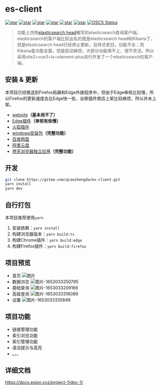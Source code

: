# es-client


[![star](https://up.apps.vip/storeicon/w-bright.svg)](https://a.apps.vip/d.appStore/index.html#/share?id=NdAH5w)
[![star](https://gitee.com/qiaoshengda/es-client/badge/star.svg?theme=white)](https://gitee.com/qiaoshengda/es-client)
[![star](https://img.shields.io/github/stars/q2316367743/es-client?style=social)](https://gitee.com/qiaoshengda/es-client/)
[![star](https://img.shields.io/badge/edge-v2.1.1-%230883d8)](https://microsoftedge.microsoft.com/addons/detail/esclient/aonamamifdfigcflbeokdndfappnmogo)
[![star](https://img.shields.io/badge/firefox-v2.1.1-%23ff3847)](https://addons.mozilla.org/addon/es-client/)
[![star](https://img.shields.io/badge/windows-v1.3.0-%23ff3847)](https://gitee.com/qiaoshengda/es-client)
[![OSCS Status](https://www.oscs1024.com/platform/badge/es-client.svg?size=small)](https://www.murphysec.com/accept?code=9a8096e0fd00acdcdb1901030f42d5d6&type=1&from=2)

> 功能上仿照[elasticsearch head](https://github.com/mobz/elasticsearch-head)编写的elasticsearch查询客户端。
> elasticsearch的客户端比较出名的就是elasticsearch head和Kibana了，但是elasticsearch head已经停止更新，且样式老旧，功能不全；而Kibana虽功能全面，但是启动麻烦，大部分功能用不上，很不灵活，所以采用vite2+vue3+ts+element-plus进行开发了一个elasticsearch的客户端。

## 安装 & 更新

本项目已经推送到Firefox拓展和Edge外接程序中，但由于Edge审核比较慢，所以Firefox的更新速度会比Edge快一些，谷歌插件商店上架比较麻烦，所以并未上架。

- [website](https://project.esion.xyz/es-client/)**（基本用不了）**
- [Edge插件](https://microsoftedge.microsoft.com/addons/detail/esclient/aonamamifdfigcflbeokdndfappnmogo)**（审核有些慢）**
- [火狐插件](https://addons.mozilla.org/addon/es-client/)
- [windows安装包](https://gitee.com/qiaoshengda/es-client/releases/tag/v1.3.0)**（完整功能）**
- [百度网盘](https://pan.baidu.com/s/1sTd8aOWai-n3hxMur11iXA?pwd=3e5t)
- [阿里云盘](https://www.aliyundrive.com/s/wRg2ZS2K6ME)
- [想天浏览器独立应用](https://a.apps.vip/d.appStore/index.html#/share?id=NdAH5w)**（完整功能）**

## 开发

```bash
git clone https://gitee.com/qiaoshengda/es-client.git
yarn install
yarn dev
```

## 自行打包

本项目推荐使用`yarn`

1. 安装依赖：`yarn install`
2. 构建浏览器版本：`yarn build:ts`
3. 构建Chrome插件：`yarn build:edge`
4. 构建Firefox插件：`yarn build:firefox`

## 项目预览

- 首页
![图片](https://static.esion.xyz/picture/%E5%9B%BE%E7%89%87.png)
- 数据浏览
![图片-1653033250795](https://static.esion.xyz/picture/%E5%9B%BE%E7%89%87-1653033250795.png)
- 基础查询
![图片-1653033209166](https://static.esion.xyz/picture/%E5%9B%BE%E7%89%87-1653033209166.png)
- 高级查询
![图片-1653033316089](https://static.esion.xyz/picture/%E5%9B%BE%E7%89%87-1653033316089.png)
- 设置
![图片-1653033335849](https://static.esion.xyz/picture/%E5%9B%BE%E7%89%87-1653033335849.png)

## 项目功能

- 链接管理功能
- 索引浏览功能
- 索引管理功能
- 语法提示与高亮
- 。。。

## 详细文档

<https://docs.esion.xyz/project-1/doc-1/>
